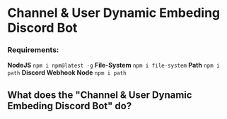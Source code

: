 # Channel & User Dynamic Embeding Discord Bot

### Requirements:
**NodeJS**
```npm i npm@latest -g```
**File-System**
```npm i file-system```
**Path**
```npm i path```
**Discord Webhook Node**
```npm i path```

## What does the "Channel & User Dynamic Embeding Discord Bot" do?
